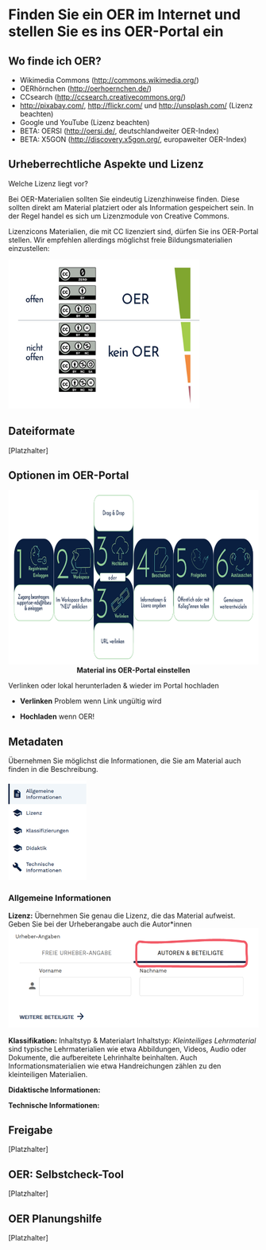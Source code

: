 # Finden Sie ein OER im Internet und stellen Sie es ins OER-Portal ein

## Wo finde ich OER?

* Wikimedia Commons (http://commons.wikimedia.org/)
* OERhörnchen (http://oerhoernchen.de/)
* CCsearch (http://ccsearch.creativecommons.org/)
* http://pixabay.com/, http://flickr.com/ und http://unsplash.com/ (Lizenz beachten)
* Google und YouTube (Lizenz beachten)
* BETA: OERSI (http://oersi.de/, deutschlandweiter OER-Index)
* BETA: X5GON (http://discovery.x5gon.org/, europaweiter OER-Index)

## Urheberrechtliche Aspekte und Lizenz

Welche Lizenz liegt vor?

Bei OER-Materialien sollten Sie eindeutig Lizenzhinweise finden. Diese sollten direkt am Material platziert oder als Information gespeichert sein. In der Regel handel es sich um Lizenzmodule von Creative Commons.

Lizenzicons
Materialien, die mit CC lizenziert sind, dürfen Sie ins OER-Portal stellen. Wir empfehlen allerdings möglichst freie Bildungsmaterialien einzustellen:

<img src="images/CCLizenzen.png" height="300" alt="CCLizenzen"/>

## Dateiformate

[Platzhalter]

## Optionen im OER-Portal

<center><img src="images/OEREinstellen.png" height="350" alt="Anmelden: DNF" titel="Anmelden: DFN"/><br><B>Material ins OER-Portal einstellen</B></center>


Verlinken oder lokal herunterladen & wieder im Portal hochladen

* **Verlinken** Problem wenn Link ungültig wird

* **Hochladen** wenn OER!

## Metadaten

Übernehmen Sie möglichst die Informationen, die Sie am Material auch finden in die Beschreibung.

<img src="images/Metadaten.png" height="200" alt="Metadaten" titel="Metadaten"/>

### Allgemeine Informationen

<B>Lizenz:</B>
Übernehmen Sie genau die Lizenz, die das  Material aufweist. Geben Sie bei der Urheberangabe auch die Autor*innen
<img src="images/MetadatenLizenz.png" height="200" alt="MetadatenLizenz" titel="MetadatenLizenz"/>

<B>Klassifikation:</B> Inhaltstyp & Materialart
Inhaltstyp: *Kleinteiliges Lehrmaterial* sind typische Lehrmaterialien wie etwa Abbildungen, Videos, Audio oder Dokumente, die aufbereitete Lehrinhalte beinhalten. Auch Informationsmaterialien wie etwa Handreichungen zählen zu den kleinteiligen Materialien.

<B>Didaktische Informationen:</B>

<B>Technische Informationen:</B>

## Freigabe

[Platzhalter]

## OER: Selbstcheck-Tool

[Platzhalter]

## OER Planungshilfe

[Platzhalter]
